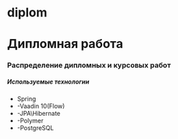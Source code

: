 # diplom
<h1>Дипломная работа</h1>
<h3>Распределение дипломных и курсовых работ</h3>
<h5>Используемые технологии</h5>
<ul>
<li>Spring</li>
<li>-Vaadin 10(Flow)</li>
<li>-JPA\Hibernate</li>
<li>-Polymer</li>
<li>-PostgreSQL</li>
</ul>
